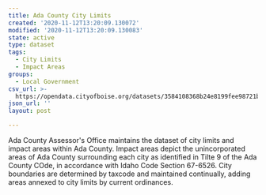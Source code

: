 ```yaml
---
title: Ada County City Limits
created: '2020-11-12T13:20:09.130072'
modified: '2020-11-12T13:20:09.130083'
state: active
type: dataset
tags:
  - City Limits
  - Impact Areas
groups:
  - Local Government
csv_url: >-
  https://opendata.cityofboise.org/datasets/3584108368b24e8199fee98721b90b77_1.csv?outSR=%7B%22latestWkid%22%3A3857%2C%22wkid%22%3A102100%7D
json_url: ''
layout: post

---
```

Ada County Assessor's Office maintains the dataset of city limits and impact areas within Ada County. Impact areas depict the unincorporated areas of Ada County surrounding each city as identified in Tilte 9 of the Ada County COde, in accordance with Idaho Code Section 67-6526. City boundaries are determined by taxcode and maintained continually, adding areas annexed to city limits by current ordinances. 
